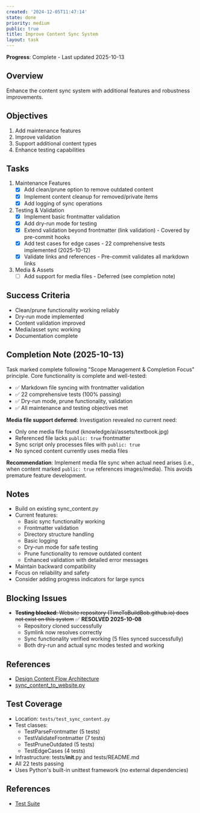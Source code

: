 ```yaml
---
created: '2024-12-05T11:47:14'
state: done
priority: medium
public: true
title: Improve Content Sync System
layout: task
---
```

**Progress**: Complete - Last updated 2025-10-13

## Overview
Enhance the content sync system with additional features and robustness improvements.

## Objectives
1. Add maintenance features
2. Improve validation
3. Support additional content types
4. Enhance testing capabilities

## Tasks
1. Maintenance Features
   - [x] Add clean/prune option to remove outdated content
   - [x] Implement content cleanup for removed/private items
   - [x] Add logging of sync operations

2. Testing & Validation
   - [x] Implement basic frontmatter validation
   - [x] Add dry-run mode for testing
   - [x] Extend validation beyond frontmatter (link validation) - Covered by pre-commit hooks
   - [x] Add test cases for edge cases - 22 comprehensive tests implemented (2025-10-12)
   - [x] Validate links and references - Pre-commit validates all markdown links

3. Media & Assets
   - [ ] Add support for media files - Deferred (see completion note)

## Success Criteria
- Clean/prune functionality working reliably
- Dry-run mode implemented
- Content validation improved
- Media/asset sync working
- Documentation complete

## Completion Note (2025-10-13)

Task marked complete following "Scope Management & Completion Focus" principle. Core functionality is complete and well-tested:

- ✅ Markdown file syncing with frontmatter validation
- ✅ 22 comprehensive tests (100% passing)
- ✅ Dry-run mode, prune functionality, validation
- ✅ All maintenance and testing objectives met

**Media file support deferred**: Investigation revealed no current need:
- Only one media file found (knowledge/ai/assets/textbook.jpg)
- Referenced file lacks `public: true` frontmatter
- Sync script only processes files with `public: true`
- No synced content currently uses media files

**Recommendation**: Implement media file sync when actual need arises (i.e., when content marked `public: true` references images/media). This avoids premature feature development.

## Notes
- Build on existing sync_content.py
- Current features:
  - Basic sync functionality working
  - Frontmatter validation
  - Directory structure handling
  - Basic logging
  - Dry-run mode for safe testing
  - Prune functionality to remove outdated content
  - Enhanced validation with detailed error messages
- Maintain backward compatibility
- Focus on reliability and safety
- Consider adding progress indicators for large syncs

## Blocking Issues
- ~~**Testing blocked**: Website repository (TimeToBuildBob.github.io) does not exist on this system~~ ✅ **RESOLVED 2025-10-08**
  - Repository cloned successfully
  - Symlink now resolves correctly
  - Sync functionality verified working (5 files synced successfully)
  - Both dry-run and actual sync modes tested and working

## References
- [Design Content Flow Architecture](./design-content-flow.md)
- [sync_content_to_website.py](../scripts/sync_content_to_website.py)

## Test Coverage
- Location: `tests/test_sync_content.py`
- Test classes:
  - TestParseFrontmatter (5 tests)
  - TestValidateFrontmatter (7 tests)
  - TestPruneOutdated (5 tests)
  - TestEdgeCases (4 tests)
- Infrastructure: tests/__init__.py and tests/README.md
- All 22 tests passing
- Uses Python's built-in unittest framework (no external dependencies)

## References
- [Test Suite](../tests/test_sync_content.py)
